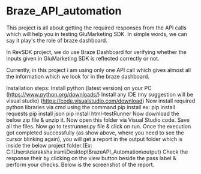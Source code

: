 # Braze_API_automation
This project is all about getting the required responses from the API calls which will help you in testing GluMarketing SDK. In simple words, we can say it play's the role of braze dashboard.  

In RevSDK project, we do use Braze Dashboard for verifying whether the inputs given in GluMarketing SDK is reflected correctly or not.  

Currently, in this project i am using only one API call which gives almost all the information which we look for in the braze dashboard. 

Installation steps: 
Install python (latest version) on your PC (https://www.python.org/downloads/)
Install any IDE (my suggestion will be visual studio) (https://code.visualstudio.com/download)
Now install required python libraries via cmd using the command pip install <required library name>
ex: pip install requests
      pip install json
      pip install html-testRunner
Now download the below zip file & unzip it.
Now open this folder via Visual Studio code. 
Save all the files. Now go to testrunner.py file & click on run.
Once the execution got completed successfully (as show above, where you need to see the cursor blinking again), you will get a report in the output folder which is inside the below project folder.(Ex: C:\Users\daraksha.iram\Desktop\BrazeAPI_Automation\output)
Check the response their by clicking on the view button beside the pass label & perform your checks. Below is the screenshot of the report.
